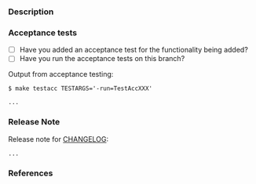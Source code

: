 ### Description

<!--- Please leave a helpful description of the pull request here. --->

### Acceptance tests
- [ ] Have you added an acceptance test for the functionality being added?
- [ ] Have you run the acceptance tests on this branch?

Output from acceptance testing:

<!--
Replace TestAccXXX with a pattern that matches the tests affected by this PR.

For more information on the `-run` flag, see the `go test` documentation at https://tip.golang.org/cmd/go/#hdr-Testing_flags.
-->
```
$ make testacc TESTARGS='-run=TestAccXXX'

...
```

### Release Note
Release note for [CHANGELOG](https://github.com/hashicorp/terraform-provider-vsphere/blob/main/CHANGELOG.md):
<!--
If change is not user facing, just write "NONE" in the release-note block below.
-->

```release-note
...
```
### References

<!---
Are there any other GitHub issues (open or closed) or pull requests that should be linked here? Vendor blog posts or documentation?
--->
